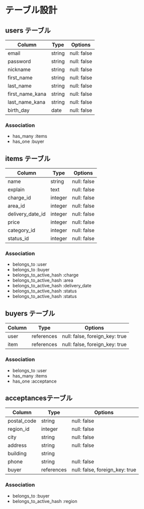 # テーブル設計

## users テーブル

| Column            | Type       | Options     |
| ----------------- | ---------- | ----------- |
| email             | string     | null: false |
| password          | string     | null: false |
| nickname          | string     | null: false |
| first_name        | string     | null: false |
| last_name         | string     | null: false |
| first_name_kana   | string     | null: false |
| last_name_kana    | string     | null: false |
| birth_day         | date       | null: false |

### Association

- has_many :items
- has_one :buyer

## items テーブル

| Column           | Type       | Options     |
| ---------------  | ---------- | ----------- |
| name             | string     | null: false |
| explain          | text       | null: false |
| charge_id        | integer    | null: false |
| area_id          | integer    | null: false |
| delivery_date_id | integer    | null: false |
| price            | integer    | null: false |
| category_id      | integer    | null: false |
| status_id        | integer    | null: false |

### Association

- belongs_to :user
- belongs_to :buyer
- belongs_to_active_hash :charge
- belongs_to_active_hash :area
- belongs_to_active_hash :delivery_date
- belongs_to_active_hash :status
- belongs_to_active_hash :status

## buyers テーブル

| Column        | Type       | Options                        |
| ------------- | ---------- | ------------------------------ |
| user          | references | null: false, foreign_key: true |
| item          | references | null: false, foreign_key: true |

### Association

- belongs_to :user
- has_many :items
- has_one :acceptance

## acceptancesテーブル

| Column        | Type        | Options                        |
| ------------- | ----------- | ------------------------------ |
| postal_code   | string      | null: false                    |
| region_id     | integer     | null: false                    |
| city          | string      | null: false                    |
| address       | string      | null: false                    |
| building      | string      |                                |
| phone         | string      | null: false                    |
| buyer         | references  | null: false, foreign_key: true |

### Association

- belongs_to :buyer
- belongs_to_active_hash :region